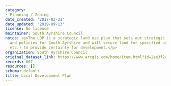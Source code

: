 ```yaml
---
category:
- Planning / Zoning
date_created: '2017-03-21'
date_updated: '2019-09-13'
license: No licence
maintainer: South Ayrshire Council
notes: <p>The LDP is a strategic land use plan that sets out strategic spatial priorities
  and policies for South Ayrshire and will secure land for specified uses (e.g. housing/industry
  etc.) to provide certainty for development.</p>
organization: South Ayrshire Council
original_dataset_link: https://www.arcgis.com/home/item.html?id=2ee3f24392c547a288842eb3a62996f0
records: 607
resources: []
schema: default
title: Local Development Plan
---
```

